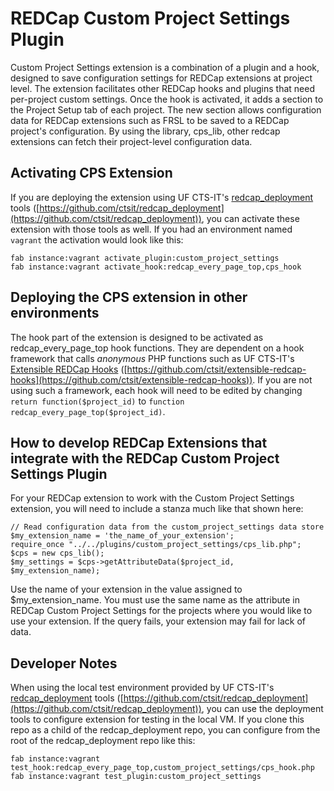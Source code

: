 # REDCap Custom Project Settings Plugin

Custom Project Settings extension is a combination of a plugin and a hook, designed to save configuration settings for REDCap extensions at project level. The extension facilitates other REDCap hooks and plugins that need per-project custom settings. Once the hook is activated, it adds a section to the Project Setup tab of each project. The new section allows configuration data for REDCap extensions such as FRSL to be saved to a REDCap project's configuration. By using the library, cps_lib, other redcap extensions can fetch their project-level configuration data.


## Activating CPS Extension

If you are deploying the extension using UF CTS-IT's [redcap_deployment](https://github.com/ctsit/redcap_deployment) tools ([https://github.com/ctsit/redcap_deployment](https://github.com/ctsit/redcap_deployment)), you can activate these extension with those tools as well.  If you had an environment named `vagrant` the activation would look like this:

    fab instance:vagrant activate_plugin:custom_project_settings
    fab instance:vagrant activate_hook:redcap_every_page_top,cps_hook


## Deploying the CPS extension in other environments

The hook part of the extension is designed to be activated as redcap_every_page_top hook functions. They are dependent on a hook framework that calls _anonymous_ PHP functions such as UF CTS-IT's [Extensible REDCap Hooks](https://github.com/ctsit/extensible-redcap-hooks) ([https://github.com/ctsit/extensible-redcap-hooks](https://github.com/ctsit/extensible-redcap-hooks)).  If you are not using such a framework, each hook will need to be edited by changing `return function($project_id)` to `function redcap_every_page_top($project_id)`.


## How to develop REDCap Extensions that integrate with the REDCap Custom Project Settings Plugin

For your REDCap extension to work with the Custom Project Settings extension, you will need to include a stanza much like that shown here:

    // Read configuration data from the custom_project_settings data store
    $my_extension_name = 'the_name_of_your_extension';
    require_once "../../plugins/custom_project_settings/cps_lib.php";
    $cps = new cps_lib();
    $my_settings = $cps->getAttributeData($project_id, $my_extension_name);

Use the name of your extension in the value assigned to $my_extension_name.  You must use the same name as the attribute in REDCap Custom Project Settings for the projects where you would like to use your extension. If the query fails, your extension may fail for lack of data.


## Developer Notes

When using the local test environment provided by UF CTS-IT's [redcap_deployment](https://github.com/ctsit/redcap_deployment) tools ([https://github.com/ctsit/redcap_deployment](https://github.com/ctsit/redcap_deployment)), you can use the deployment tools to configure extension for testing in the local VM.  If you clone this repo as a child of the redcap_deployment repo, you can configure from the root of the redcap_deployment repo like this:

    fab instance:vagrant test_hook:redcap_every_page_top,custom_project_settings/cps_hook.php
    fab instance:vagrant test_plugin:custom_project_settings

